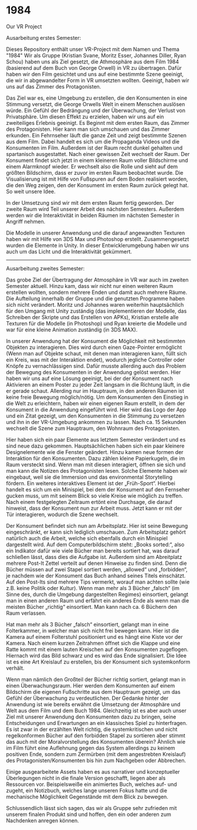 # 1984
Our VR Project

Ausarbeitung erstes Semester:

Dieses Repository enthält unser VR-Project mit dem Namen und Thema "1984"
Wir als Gruppe (Kristian Svane, Moritz Esser, Johannes Diller, Ryan Schou) haben uns als Ziel gesetzt, die Athmosphäre aus dem Film 1984 (basierend auf dem Buch von George Orwell) in VR zu übertragen. Dafür haben wir den Film gesichtet und uns auf eine bestimmte Szene geeinigt, die wir in abgewandelter Form in VR umsetzten wollten. Geeinigt, haben wir uns auf das Zimmer des Protagonisten. 

Das Ziel war es, eine Umgebung zu erstellen, die den Konsumenten in eine Stimmung versetzt, die George Orwells Welt in einem Menschen auslösen würde. Ein Gefühl der Bedrängung und der Überwachung, der Verlust von Privatsphäre. Um diesen Effekt zu erzielen, haben wir uns auf ein zweiteiliges Erlebnis geeinigt. Es Beginnt mit dem ersten Raum, das Zimmer des Protagonisten. Hier kann man sich umschauen und das Zimmer erkunden. Ein Fehrnseher läuft die ganze Zeit und zeigt bestimmte Szenen aus dem Film. Dabei handelt es sich um die Propaganda Videos und die Konsumenten im Film. Außerdem ist der Raum recht dunkel gehalten und spartanisch ausgestattet. Nach einer gewissen Zeit wechselt der Raum. Der Konsument findet sich jetzt in einem kleineren Raum voller Bildschirme und einem Alarmknopf wieder. Er wechselt also die Rolle und sieht auf dem größten Bildschirm, dass er zuvor im ersten Raum beobachtet wurde. Die Visualisierung ist mit Hilfe von Fußspuren auf dem Boden realisiert worden, die den Weg zeigen, den der Konsument im ersten Raum zurück gelegt hat. So weit unsere Idee. 

In der Umsetzung sind wir mit dem ersten Raum fertig geworden. Der zweite Raum wird Teil unserer Arbeit des nächsten Semesters. Außerdem werden wir die Interaktivität in beiden Räumen im nächsten Semester in Angriff nehmen.

Die Modelle in unserer Anwendung und die darauf angewandten Texturen haben wir mit Hilfe von 3DS Max und Photoshop erstellt. Zusammengesetzt wurden die Elemente in Unity. In dieser Entwicklerumgebung haben wir uns auch um das Licht und die Interaktivität gekümmert. 
______________________________________________________________________________________________________________________________


Ausarbeitung zweites Semester:

Das grobe Ziel der Übertragung der Atmosphäre in VR war auch im zweiten Semester aktuell. Hinzu kam, dass wir nicht nur einen weiteren Raum erstellen wollten, sondern mehrere Enden und damit auch mehrere Räume. Die Aufteilung innerhalb der Gruppe und die genutzten Programme haben sich nicht verändert. Moritz und Johannes waren weiterhin hauptsächlich für den Umgang mit Unity zuständig (das implementieren der Modelle, das Schreiben der Skripte und das Erstellen von APKs), Kristian erstelle alle Texturen für die Modelle (in Photoshop) und Ryan kreierte die Modelle und war für eine kleine Animation zuständig (in 3DS MAX). 

In unserer Anwendung hat der Konsument die Möglichkeit mit bestimmten Objekten zu interagieren. Dies wird durch einen Gaze-Pointer ermöglicht (Wenn man auf Objekte schaut, mit denen man interagieren kann, füllt sich ein Kreis, was mit der Interaktion endet), wodurch jegliche Controller oder Knöpfe zu vernachlässigen sind. Dafür musste allerding auch das Problem der Bewegung des Konsumenten in der Anwendung gelöst werden.  Hier haben wir uns auf eine Lösung geeinigt, bei der der Konsument nach Aktivieren an einem Poster zu jeder Zeit langsam in die Richtung läuft, in die er gerade schaut. Allerding nur im Hauptraum, in den anderen Räumen ist keine freie Bewegung möglich/nötig.
Um dem Konsumenten den Einstieg in die Welt zu erleichtern, haben wir einen eigenen Raum erstellt, in dem der Konsument in die Anwendung eingeführt wird. Hier wird das Logo der App und ein Zitat gezeigt, um den Konsumenten in die Stimmung zu versetzen und ihn in der VR-Umgebung ankommen zu lassen. Nach ca. 15 Sekunden wechselt die Szene zum Hauptraum, den Wohnraum des Protagonisten. 

Hier haben sich ein paar Elemente aus letztem Semester verändert und es sind neue dazu gekommen. Hauptsächlichen haben sich ein paar kleinere Designelemente wie die Fenster geändert. Hinzu kamen neue formen der Interaktion für den Konsumenten. Dazu zählen kleine Papierkugeln, die im Raum versteckt sind. Wenn man mit diesen interagiert, öffnen sie sich und man kann die Notizen des Protagonisten lesen. Solche Elemente haben wir eingebaut, weil sie die Immersion und das environmental Storytelling fördern. Ein weiteres interaktives Element ist der „Früh-Sport“. Hierbei handelt es sich um ein Minispiel, bei dem der Konsument auf den Fernseher gucken muss, um mit seinem Blick so viele Kreise wie möglich zu treffen. Nach einem festgelegten Zeitraum ertönt eine Durchsage, die darauf hinweist, dass der Konsument nun zur Arbeit muss. Jetzt kann er mit der Tür interagieren, wodurch die Szene wechselt.

Der Konsument befindet sich nun am Arbeitsplatz. Hier ist seine Bewegung eingeschränkt, er kann sich lediglich umschauen. Zum Arbeitsplatz gehört natürlich auch die Arbeit, welche sich ebenfalls durch ein Minispiel dargestellt wird. Auf dem Computerbildschirm steht: „Books sorted:“, also ein Indikator dafür wie viele Bücher man bereits sortiert hat, was darauf schließen lässt, dass dies die Aufgabe ist. Außerdem sind am Abreitplatz mehrere Post-It Zettel verteilt auf denen Hinweise zu finden sind. Denn die Bücher müssen auf zwei Stapel sortiert werden, „allowed“ und „forbidden“, je nachdem wie der Konsument das Buch anhand seines Titels einschätzt. Auf den Post-Its sind mehrere Tips vermerkt, worauf man achten sollte (wie z.B. keine Politik oder Kultur). Wenn man mehr als 3 Bücher „falsch“ (im Sinne des, durch die Umgebung dargestellten Regimes) einsortiert, gelangt man in einen anderen Raum und erfährt ein anderes Ende als wenn man die meisten Bücher „richtig“ einsortiert. Man kann nach ca. 6 Büchern den Raum verlassen.

Hat man mehr als 3 Bücher „falsch“ einsortiert, gelangt man in eine Folterkammer, in welcher man sich nicht frei bewegen kann. Hier ist die Kamera auf einem Folterstuhl positioniert und es hängt eine Kiste vor der Kamera. Nach einem kurzen Zeitrahmen öffnet sich die Klappe und eine Ratte kommt mit einem lauten Kreischen auf den Konsumenten zugeflogen. Hiernach wird das Bild schwarz und es wird das Ende signalisiert. Die Idee ist es eine Art Kreislauf zu erstellen, bis der Konsument sich systemkonform verhält. 

Wenn man nämlich den Großteil der Bücher richtig sortiert, gelangt man in einen Überwachungsraum. Hier werden dem Konsumenten auf einem Bildschirm die eigenen Fußschritte aus dem Hauptraum gezeigt, um das Gefühl der Überwachung zu verdeutlichen. 
Der Gedanke hinter der Anwendung ist wie bereits erwähnt die Umsetzung der Atmosphäre und Welt aus dem Film und dem Buch 1984.  Gleichzeitig ist es aber auch unser Ziel mit unserer Anwendung den Konsumenten dazu zu bringen, seine Entscheidungen und Erwartungen an ein klassisches Spiel zu hinterfragen. Es ist zwar in der erzählten Welt richtig, die systemkritischen und nicht regelkonformen Bücher auf den forbidden Stapel zu sortieren aber stimmt das auch mit der Moralvorstellung des Konsumenten überein? Ähnlich wie im Film führt eine Auflehnung gegen das System allerdings zu keinem positiven Ende, sondern zum Zermürben (mit dem angestrebten Kreislauf) des Protagonisten/Konsumenten bis hin zum Nachgeben oder Abbrechen. 

Einige ausgearbeitete Assets haben es aus narrativer und konzeptueller Überlegungen nicht in die finale Version geschafft, liegen aber als Ressourcen vor. Beispielsweiße ein animiertes Buch, welches auf- und zugeht, ein Notizbuch, welches lange unseren Fokus hatte und die mechanische Möglichkeit Gegenstände mit dem Blick zu bewegen. 

Schlussendlich lässt sich sagen, das wir als Gruppe sehr zufrieden mit unserem finalen Produkt sind und hoffen, den ein oder anderen zum Nachdenken anregen können. 

